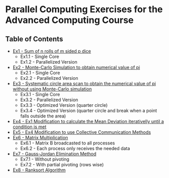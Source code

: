 # Parallel Computing Exercises for the Advanced Computing Course

## Table of Contents
- [Ex1 - Sum of n rolls of m sided p dice](https://github.com/davidmcarreira/parallel-computing/tree/main/Ex1)
    - Ex1.1 - Single Core
    - Ex1.2 - Parallelized Version
- [Ex2 - Monte-Carlo Simulation to obtain numerical value of pi](https://github.com/davidmcarreira/parallel-computing/tree/main/Ex2)
    - Ex2.1 - Single Core
    - Ex2.2 - Parallelized Version
- [Ex3 - Systematic circle area scan to obtain the numerical value of pi without using Monte-Carlo simulation](https://github.com/davidmcarreira/parallel-computing/tree/main/Ex3)
    - Ex3.1 - Single Core
    - Ex3.2 - Parallelized Version
    - Ex3.3 - Optimized Version (quarter circle)
    - Ex3.4 - Optimized Version (quarter circle and break when a point falls outside the area)
- [Ex4 - Ex1 Modification to calculate the Mean Deviation iterativelly until a condition is met](https://github.com/davidmcarreira/parallel-computing/tree/main/Ex4)
- [Ex5 - Ex4 Modification to use Collective Communication Methods](https://github.com/davidmcarreira/parallel-computing/tree/main/Ex5)
- [Ex6 - Matrix Multiplication](https://github.com/davidmcarreira/parallel-computing/tree/main/Ex6)
    - Ex6.1 - Matrix B broadcasted to all processes
    - Ex6.2 - Each process only receives the needed data
- [Ex7 - Gauss-Jordan Elimination Method](https://github.com/davidmcarreira/parallel-computing/tree/main/Ex7)
    - Ex7.1 - Without pivoting
    - Ex7.2 - With partial pivoting (rows wise)
- [Ex8 - Ranksort Algorithm](https://github.com/davidmcarreira/parallel-computing/tree/main/Ex8)